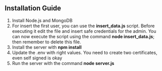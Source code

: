 ## Installation Guide
1. Install Node.js and MongoDB
2. For insert the first user, you can use the **insert_data.js** script. Before executing it edit the file and insert safe credentials for the admin.
You can now execute the script using the command **node insert_data.js**; then remember to delete this file.
3. Install the server with **npm install**
4. Update the .env with right values. You need to create two certificates, even self signed is okay
5. Run the server with the command **node server.js**
